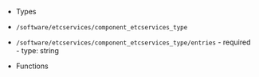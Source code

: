  - Types
  - `/software/etcservices/component_etcservices_type`
   - `/software/etcservices/component_etcservices_type/entries`
    - required
    - type: string

 - Functions
